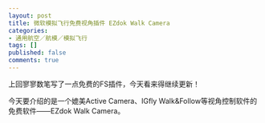 ```yaml
---
layout: post
title: 微软模拟飞行免费视角插件 EZdok Walk Camera
categories:
- 通用航空／航模／模拟飞行
tags: []
published: false
comments: true
---
```

<p>上回寥寥数笔写了一点免费的FS插件，今天看来得继续更新！</p>

<p>今天要介绍的是一个媲美Active Camera、IGfly Walk&amp;Follow等视角控制软件的免费软件——EZdok Walk Camera。</p>
